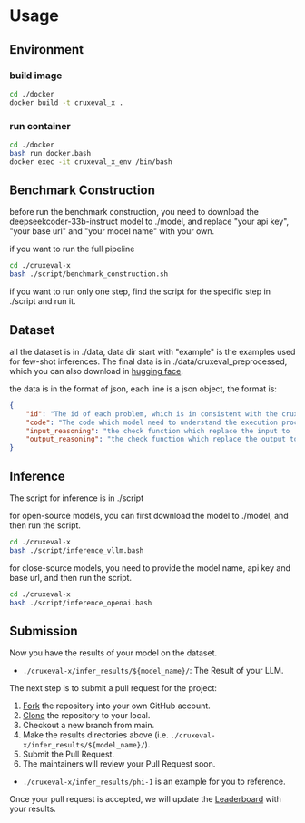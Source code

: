 # Usage
## Environment

### build image
```bash
cd ./docker
docker build -t cruxeval_x .
```
### run container
```bash
cd ./docker
bash run_docker.bash
docker exec -it cruxeval_x_env /bin/bash
```

## Benchmark Construction
before run the benchmark construction, you need to download the deepseekcoder-33b-instruct model to ./model, and replace "your api key", "your base url" and "your model name" with your own.

if you want to run the full pipeline
```bash
cd ./cruxeval-x
bash ./script/benchmark_construction.sh
```
if you want to run only one step, find the script for the specific step in ./script and run it.

## Dataset
all the dataset is in ./data, data dir start with "example" is the examples used for few-shot inferences. The final data is in ./data/cruxeval_preprocessed, which you can also download in [hugging face](https://huggingface.co/datasets/xhwl/cruxeval-x).

the data is in the format of json, each line is a json object, the format is:
```json
{
    "id": "The id of each problem, which is in consistent with the cruxeval benchmark. Different languanges with the same id means the same problem.",
    "code": "The code which model need to understand the execution process",
    "input_reasoning": "the check function which replace the input to '????'",
    "output_reasoning": "the check function which replace the output to '????'",
}
```
## Inference
The script for inference is in ./script

for open-source models, you can first download the model to ./model, and then run the script.
```bash
cd ./cruxeval-x
bash ./script/inference_vllm.bash
```

for close-source models, you need to provide the model name, api key and base url, and then run the script.
```bash
cd ./cruxeval-x
bash ./script/inference_openai.bash
```
## Submission

Now you have the results of your model on the dataset.

- `./cruxeval-x/infer_results/${model_name}/`: The Result of your LLM.


The next step is to submit a pull request for the project:

1. [Fork](https://help.github.com/articles/fork-a-repo/) the repository into your own GitHub account.
2. [Clone](https://docs.github.com/en/repositories/creating-and-managing-repositories/cloning-a-repository) the repository to your local.
3. Checkout a new branch from main.
4. Make the results directories above (i.e. `./cruxeval-x/infer_results/${model_name}/`).
5. Submit the Pull Request.
6. The maintainers will review your Pull Request soon.

- `./cruxeval-x/infer_results/phi-1` is an example for you to reference.

Once your pull request is accepted, we will update the [Leaderboard](https://cruxeval-x.github.io/leaderboard.html) with your results.